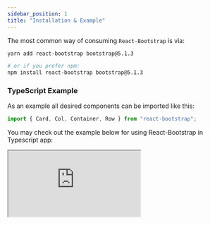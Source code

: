 ```yaml
---
sidebar_position: 1
title: "Installation & Example"
---
```

The most common way of consuming `React-Bootstrap` is via:
```bash 
yarn add react-bootstrap bootstrap@5.1.3

# or if you prefer npm:
npm install react-bootstrap bootstrap@5.1.3
```

### TypeScript Example
As an example all desired components can be imported like this:
```js
import { Card, Col, Container, Row } from "react-bootstrap";
```
You may check out the example below for using React-Bootstrap in Typescript app:
<iframe src="https://codesandbox.io/embed/react-bootstrap-ts-example-3vhc2?fontsize=14&hidenavigation=1&theme=dark"
     style={{width:'100%', height:'500px'}}
     title="react-bootstrap-ts-example"
     allow="accelerometer; ambient-light-sensor; camera; encrypted-media; geolocation; gyroscope; hid; microphone; midi; payment; usb; vr; xr-spatial-tracking"
     sandbox="allow-forms allow-modals allow-popups allow-presentation allow-same-origin allow-scripts"
   ></iframe>